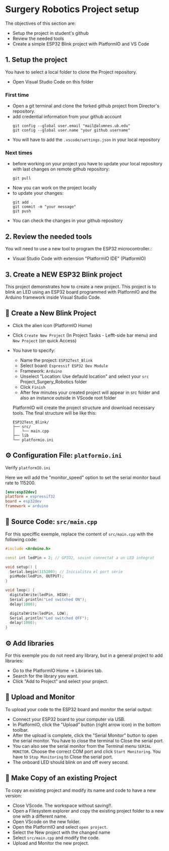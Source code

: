 # **Surgery Robotics Project setup**

The objectives of this section are:
- Setup the project in student's github
- Review the needed tools
- Create a simple ESP32 Blink project with PlatformIO and VS Code

## **1. Setup the project**

You have to select a local folder to clone the Project repository. 
- Open Visual Studio Code on this folder

### First time
- Open a git terminal and clone the forked github project from Director's repository.
- add credential information from your github account
  ````shell
  git config --global user.email "mail@alumnes.ub.edu" 
  git config --global user.name "your github username"
  ````
- You will have to add the `.vscode/settings.json` in your local repository

### Next times
- before working on your project you have to update your local repository with last changes on remote github repository:
  ````shell
  git pull
  ````
- Now you can work on the project locally
- to update your changes:
  ````shell
  git add .
  git commit -m "your message"
  git push
  ````
- You can check the changes in your github repository

## **2. Review the needed tools**

You will need to use a new tool to program the ESP32 microcontroller.:
- Visual Studio Code with extension "PlatformIO IDE" (PlatformIO)


## **3. Create a NEW ESP32 Blink project**

This project demonstrates how to create a new project. This project is to blink an LED using an ESP32 board programmed with PlatformIO and the Arduino framework inside Visual Studio Code.

## 🚀 Create a New Blink Project

- Click the alien icon (PlatformIO Home)
- Click `Create New Project` (In Project Tasks - Lefft-side bar menu) and `New Project` (on quick Access)
- You have to specify:
  - Name the project: `ESP32Test_Blink`
  - Select board: `Espressif ESP32 Dev Module`
  - Framework: `Arduino`
  - Unselect "Location: Use defauld location" and select your `src` Project_Surgery_Robotics folder
  - Click `Finish`
  - After few minutes your created project will appear in src folder and also an instance outside in VScode root folder

  PlatformIO will create the project structure and download necessary tools. The final structure will be like this:

    ```
    ESP32Test_Blink/
    ├── src/
    │   └── main.cpp
    ├── lib
    └── platformio.ini
    ```

## ⚙️ Configuration File: `platformio.ini`

Verify `platformIO.ini`

Here we will add the "monitor_speed" option to set the serial monitor baud rate to 115200.

  ```ini
  [env:esp32dev]
  platform = espressif32
  board = esp32dev
  framework = arduino
  ```

## 🧾 Source Code: `src/main.cpp`

For this speciffic exemple, replace the content of `src/main.cpp` with the following code:
```cpp
#include <Arduino.h>

const int ledPin = 2; // GPIO2, sovint connectat a un LED integrat

void setup() {
  Serial.begin(115200); // Inicialitza el port sèrie
  pinMode(ledPin, OUTPUT);
}

void loop() {
  digitalWrite(ledPin, HIGH);
  Serial.println("Led switched ON");
  delay(1000);

  digitalWrite(ledPin, LOW);
  Serial.println("Led switched OFF");
  delay(1000);
}
```

## ⚙️ Add libraries

For this exemple you do not need any library, but in a general project to add libraries:

- Go to the PlatformIO Home → Libraries tab.
- Search for the library you want.
- Click "Add to Project" and select your project.

## 🚀 Upload and Monitor

To upload your code to the ESP32 board and monitor the serial output:

- Connect your ESP32 board to your computer via USB.
- In PlatformIO, click the "Upload" button (right arrow icon) in the bottom toolbar.
- After the upload is complete, click the "Serial Monitor" button to open the serial monitor. You have to close the terminal to Close the serial port.
- You can also see the serial monitor from the Terminal menu `SERIAL MONITOR`. Choose the correct COM port and click `Start Monitoring`. You have to `Stop Monitoring` to Close the serial port.
- The onboard LED should blink on and off every second.

## 🚀 Make Copy of an existing Project 

To copy an existing project and modify its name and code to have a new version:

- Close VScode. The workspace without saving!!.
- Open a Filesystem explorer and copy the existing project folder to a new one with a different name.
- Open VScode on the new folder.
- Open the PlatformIO and select `open project`.
- Select the New project with the changed name
- Select `src/main.cpp` and modify the code.
- Upload and Monitor the new project.